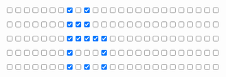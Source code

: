 <!doctype html>
<html>
<head>
	<title></title>
</head>
<body>
<p><input name="random box" type="checkbox" /><input type="checkbox" /><input type="checkbox" /><input type="checkbox" /><input type="checkbox" /><input type="checkbox" /><input type="checkbox" /><input checked="checked" type="checkbox" /><input type="checkbox" /><input checked="checked" type="checkbox" /><input type="checkbox" /><input type="checkbox" /><input type="checkbox" /><input type="checkbox" /><input type="checkbox" /><input type="checkbox" /><input type="checkbox" /><input type="checkbox" /><input type="checkbox" /><input type="checkbox" /><input type="checkbox" /><input type="checkbox" /><input type="checkbox" /><input type="checkbox" /><input type="checkbox" /></p>

<p><input type="checkbox" /><input type="checkbox" /><input type="checkbox" /><input type="checkbox" /><input type="checkbox" /><input type="checkbox" /><input type="checkbox" /><input checked="checked" type="checkbox" /><input checked="checked" type="checkbox" /><input checked="checked" type="checkbox" /><input type="checkbox" /><input type="checkbox" /><input type="checkbox" /><input type="checkbox" /><input type="checkbox" /><input type="checkbox" /><input type="checkbox" /><input type="checkbox" /><input type="checkbox" /><input type="checkbox" /><input type="checkbox" /><input type="checkbox" /><input type="checkbox" /><input type="checkbox" /><input type="checkbox" /></p>

<p><input type="checkbox" /><input type="checkbox" /><input type="checkbox" /><input type="checkbox" /><input type="checkbox" /><input type="checkbox" /><input type="checkbox" /><input checked="checked" type="checkbox" /><input checked="checked" type="checkbox" /><input checked="checked" type="checkbox" /><input checked="checked" type="checkbox" /><input checked="checked" type="checkbox" /><input type="checkbox" /><input type="checkbox" /><input type="checkbox" /><input type="checkbox" /><input type="checkbox" /><input type="checkbox" /><input type="checkbox" /><input type="checkbox" /><input type="checkbox" /><input type="checkbox" /><input type="checkbox" /><input type="checkbox" /><input type="checkbox" /></p>

<p><input type="checkbox" /><input type="checkbox" /><input type="checkbox" /><input type="checkbox" /><input type="checkbox" /><input type="checkbox" /><input type="checkbox" /><input checked="checked" type="checkbox" /><input type="checkbox" /><input type="checkbox" /><input type="checkbox" /><input checked="checked" type="checkbox" /><input type="checkbox" /><input type="checkbox" /><input type="checkbox" /><input type="checkbox" /><input type="checkbox" /><input type="checkbox" /><input type="checkbox" /><input type="checkbox" /><input type="checkbox" /><input type="checkbox" /><input type="checkbox" /><input type="checkbox" /><input type="checkbox" /></p>

<p><input type="checkbox" /><input type="checkbox" /><input type="checkbox" /><input type="checkbox" /><input type="checkbox" /><input type="checkbox" /><input type="checkbox" /><input checked="checked" type="checkbox" /><input type="checkbox" /><input checked="checked" type="checkbox" /><input type="checkbox" /><input checked="checked" type="checkbox" /><input type="checkbox" /><input type="checkbox" /><input type="checkbox" /><input type="checkbox" /><input type="checkbox" /><input type="checkbox" /><input type="checkbox" /><input type="checkbox" /><input type="checkbox" /><input type="checkbox" /><input type="checkbox" /><input type="checkbox" /><input type="checkbox" /></p>
</body>
</html>
